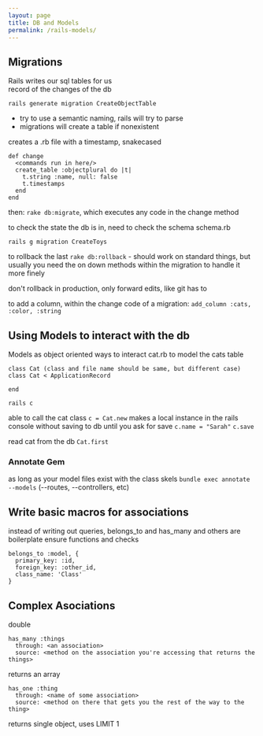 ```yaml
---
layout: page
title: DB and Models
permalink: /rails-models/
---
```

## Migrations
Rails writes our sql tables for us  
record of the changes of the db

`rails generate migration CreateObjectTable` 

- try to use a semantic naming, rails will try to parse
- migrations will create a table if nonexistent

creates a .rb file with a timestamp, snakecased
```ru
def change
  <commands run in here/>
  create_table :objectplural do |t|
    t.string :name, null: false
    t.timestamps
  end
end
```

then:
`rake db:migrate`, which executes any code in the change method

to check the state the db is in, need to check the schema
schema.rb

`rails g migration CreateToys`

to rollback the last
`rake db:rollback` - should work on standard things, but usually you need the on down methods within the migration to handle it more finely

don't rollback in production, only forward edits, like git has to

to add a column, within the change code of a migration:
`add_column :cats, :color, :string`


## Using Models to interact with the db
Models as object oriented ways to interact
cat.rb to model the cats table

```ru
class Cat (class and file name should be same, but different case)
class Cat < ApplicationRecord

end
```

`rails c`

able to call the cat class
`c = Cat.new`
makes a local instance in the rails console without saving to db until you ask for save
`c.name = "Sarah"`
`c.save`

read cat from the db
`Cat.first`

### Annotate Gem
as long as your model files exist with the class skels
`bundle exec annotate --models` (--routes, --controllers, etc)

## Write basic macros for associations
instead of writing out queries, belongs_to and has_many and others are boilerplate ensure functions and checks

```ru
belongs_to :model, {
  primary_key: :id,
  foreign_key: :other_id,
  class_name: 'Class'
}
```
## Complex Asociations

double
```ru
has_many :things
  through: <an association>
  source: <method on the association you're accessing that returns the things>
```
returns an array

```ru
has_one :thing
  through: <name of some association>
  source: <method on there that gets you the rest of the way to the thing>
```
returns single object, uses LIMIT 1